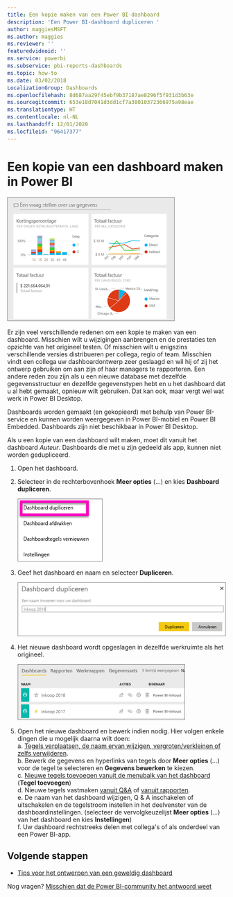 ```yaml
---
title: Een kopie maken van een Power BI-dashboard
description: 'Een Power BI-dashboard dupliceren '
author: maggiesMSFT
ms.author: maggies
ms.reviewer: ''
featuredvideoid: ''
ms.service: powerbi
ms.subservice: pbi-reports-dashboards
ms.topic: how-to
ms.date: 03/02/2018
LocalizationGroup: Dashboards
ms.openlocfilehash: 8d687aa29f45ebf9b37187ae8296f5f931d3b63e
ms.sourcegitcommit: 653e18d7041d3dd1cf7a38010372366975a98eae
ms.translationtype: HT
ms.contentlocale: nl-NL
ms.lasthandoff: 12/01/2020
ms.locfileid: "96417377"
---
```

# <a name="create-a-copy-of-a-dashboard-in-power-bi-service"></a>Een kopie van een dashboard maken in Power BI
![Dashboard](media/service-dashboard-copy/power-bi-dashboard.png)

 Er zijn veel verschillende redenen om een kopie te maken van een dashboard. Misschien wilt u wijzigingen aanbrengen en de prestaties ten opzichte van het origineel testen. Of misschien wilt u enigszins verschillende versies distribueren per collega, regio of team. Misschien vindt een collega uw dashboardontwerp zeer geslaagd en wil hij of zij het ontwerp gebruiken om aan zijn of haar managers te rapporteren. Een andere reden zou zijn als u een nieuwe database met dezelfde gegevensstructuur en dezelfde gegevenstypen hebt en u het dashboard dat u al hebt gemaakt, opnieuw wilt gebruiken. Dat kan ook, maar vergt wel wat werk in Power BI Desktop. 

Dashboards worden gemaakt (en gekopieerd) met behulp van Power BI-service en kunnen worden weergegeven in Power BI-mobiel en Power BI Embedded.  Dashboards zijn niet beschikbaar in Power BI Desktop. 

Als u een kopie van een dashboard wilt maken, moet dit vanuit het dashboard *Auteur*. Dashboards die met u zijn gedeeld als app, kunnen niet worden gedupliceerd.

1. Open het dashboard.
2. Selecteer in de rechterbovenhoek **Meer opties** (...) en kies **Dashboard dupliceren**.
   
   ![Menu met weglatingstekens](media/service-dashboard-copy/power-bi-dulicate.png)
3. Geef het dashboard en naam en selecteer **Dupliceren**. 
   
   ![Dialoogvenster Dashboard dupliceren](media/service-dashboard-copy/power-bi-name.png)
4. Het nieuwe dashboard wordt opgeslagen in dezelfde werkruimte als het origineel. 
   
   ![Tabblad Dashboards](media/service-dashboard-copy/power-bi-copied.png)

5.    Open het nieuwe dashboard en bewerk indien nodig. Hier volgen enkele dingen die u mogelijk daarna wilt doen:    
    a. [Tegels verplaatsen, de naam ervan wijzigen, vergroten/verkleinen of zelfs verwijderen](service-dashboard-edit-tile.md).  
    b. Bewerk de gegevens en hyperlinks van tegels door **Meer opties** (...) voor de tegel te selecteren en **Gegevens bewerken** te kiezen.  
    c. [Nieuwe tegels toevoegen vanuit de menubalk van het dashboard](service-dashboard-add-widget.md) (**Tegel toevoegen**)  
    d. Nieuwe tegels vastmaken [vanuit Q&A](service-dashboard-pin-tile-from-q-and-a.md) of [vanuit rapporten](service-dashboard-pin-tile-from-report.md).  
    e. De naam van het dashboard wijzigen, Q & A inschakelen of uitschakelen en de tegelstroom instellen in het deelvenster van de dashboardinstellingen.  (selecteer de vervolgkeuzelijst **Meer opties** (...) van het dashboard en kies **Instellingen**)  
    f. Uw dashboard rechtstreeks delen met collega's of als onderdeel van een Power BI-app. 


## <a name="next-steps"></a>Volgende stappen
* [Tips voor het ontwerpen van een geweldig dashboard](service-dashboards-design-tips.md) 

Nog vragen? [Misschien dat de Power BI-community het antwoord weet](https://community.powerbi.com/)

